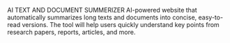 AI TEXT AND DOCUMENT SUMMERIZER
AI-powered website that automatically summarizes long texts and documents into concise, easy-to-read versions. The tool will help users quickly understand key points from research papers, reports, articles, and more.
